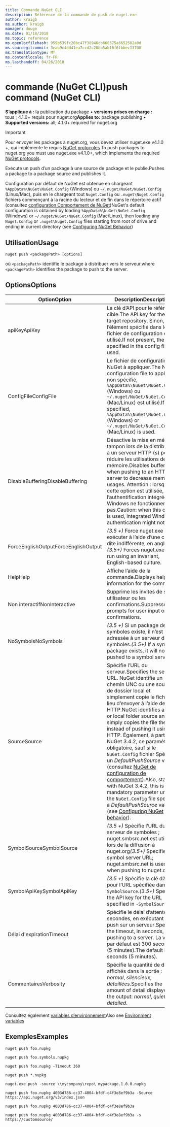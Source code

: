 ```yaml
---
title: Commande NuGet CLI
description: Référence de la commande de push de nuget.exe
author: kraigb
ms.author: kraigb
manager: douge
ms.date: 01/18/2018
ms.topic: reference
ms.openlocfilehash: 959b539fc20bc47f38946cb660375a6652582a0d
ms.sourcegitcommit: 3eab9c4dd41ea7ccd2c28bb5ab16f6fbbec13708
ms.translationtype: MT
ms.contentlocale: fr-FR
ms.lasthandoff: 04/26/2018
---
```

# <a name="push-command-nuget-cli"></a><span data-ttu-id="f1b1c-103">commande (NuGet CLI)</span><span class="sxs-lookup"><span data-stu-id="f1b1c-103">push command (NuGet CLI)</span></span>

<span data-ttu-id="f1b1c-104">**S’applique à :** la publication du package &bullet; **versions prises en charge :** tous ; 4.1.0+ requis pour nuget.org</span><span class="sxs-lookup"><span data-stu-id="f1b1c-104">**Applies to:** package publishing &bullet; **Supported versions:** all; 4.1.0+ required for nuget.org</span></span>

> [!Important]
> <span data-ttu-id="f1b1c-105">Pour envoyer les packages à nuget.org, vous devez utiliser nuget.exe v4.1.0 +, qui implémente le requis [NuGet protocoles](../api/nuget-protocols.md).</span><span class="sxs-lookup"><span data-stu-id="f1b1c-105">To push packages to nuget.org you must use nuget.exe v4.1.0+, which implements the required [NuGet protocols](../api/nuget-protocols.md).</span></span>

<span data-ttu-id="f1b1c-106">Exécute un push d’un package à une source de package et le publie.</span><span class="sxs-lookup"><span data-stu-id="f1b1c-106">Pushes a package to a package source and publishes it.</span></span>

<span data-ttu-id="f1b1c-107">Configuration par défaut de NuGet est obtenue en chargeant `%AppData%\NuGet\NuGet.Config` (Windows) ou `~/.nuget/NuGet/NuGet.Config` (Linux/Mac), puis en le chargeant tout `Nuget.Config` ou `.nuget\Nuget.Config` fichiers commençant à la racine du lecteur et de fin dans le répertoire actif (consultez [configuration Comportement de NuGet](../consume-packages/configuring-nuget-behavior.md))</span><span class="sxs-lookup"><span data-stu-id="f1b1c-107">NuGet's default configuration is obtained by loading `%AppData%\NuGet\NuGet.Config` (Windows) or `~/.nuget/NuGet/NuGet.Config` (Mac/Linux), then loading any `Nuget.Config` or `.nuget\Nuget.Config` files starting from root of drive and ending in current directory (see [Configuring NuGet Behavior](../consume-packages/configuring-nuget-behavior.md))</span></span>

## <a name="usage"></a><span data-ttu-id="f1b1c-108">Utilisation</span><span class="sxs-lookup"><span data-stu-id="f1b1c-108">Usage</span></span>

```cli
nuget push <packagePath> [options]
```

<span data-ttu-id="f1b1c-109">où `<packagePath>` identifie le package à distribuer vers le serveur.</span><span class="sxs-lookup"><span data-stu-id="f1b1c-109">where `<packagePath>` identifies the package to push to the server.</span></span>

## <a name="options"></a><span data-ttu-id="f1b1c-110">Options</span><span class="sxs-lookup"><span data-stu-id="f1b1c-110">Options</span></span>

| <span data-ttu-id="f1b1c-111">Option</span><span class="sxs-lookup"><span data-stu-id="f1b1c-111">Option</span></span> | <span data-ttu-id="f1b1c-112">Description</span><span class="sxs-lookup"><span data-stu-id="f1b1c-112">Description</span></span> |
| --- | --- |
| <span data-ttu-id="f1b1c-113">apiKey</span><span class="sxs-lookup"><span data-stu-id="f1b1c-113">ApiKey</span></span> | <span data-ttu-id="f1b1c-114">La clé d’API pour le référentiel cible.</span><span class="sxs-lookup"><span data-stu-id="f1b1c-114">The API key for the target repository.</span></span> <span data-ttu-id="f1b1c-115">Sinon, l’élément spécifié dans le fichier de configuration est utilisé.</span><span class="sxs-lookup"><span data-stu-id="f1b1c-115">If not present,  the one specified in the config file is used.</span></span> |
| <span data-ttu-id="f1b1c-116">ConfigFile</span><span class="sxs-lookup"><span data-stu-id="f1b1c-116">ConfigFile</span></span> | <span data-ttu-id="f1b1c-117">Le fichier de configuration NuGet à appliquer.</span><span class="sxs-lookup"><span data-stu-id="f1b1c-117">The NuGet configuration file to apply.</span></span> <span data-ttu-id="f1b1c-118">Si non spécifié, `%AppData%\NuGet\NuGet.Config` (Windows) ou `~/.nuget/NuGet/NuGet.Config` (Mac/Linux) est utilisé.</span><span class="sxs-lookup"><span data-stu-id="f1b1c-118">If not specified, `%AppData%\NuGet\NuGet.Config` (Windows) or `~/.nuget/NuGet/NuGet.Config` (Mac/Linux) is used.</span></span>|
| <span data-ttu-id="f1b1c-119">DisableBuffering</span><span class="sxs-lookup"><span data-stu-id="f1b1c-119">DisableBuffering</span></span> | <span data-ttu-id="f1b1c-120">Désactive la mise en mémoire tampon lors de la distribution à un serveur HTTP (s) pour réduire les utilisations de la mémoire.</span><span class="sxs-lookup"><span data-stu-id="f1b1c-120">Disables buffering when pushing to an HTTP(s) server to decrease memory usages.</span></span> <span data-ttu-id="f1b1c-121">Attention : lorsque cette option est utilisée, l’authentification intégrée de Windows ne fonctionnent pas.</span><span class="sxs-lookup"><span data-stu-id="f1b1c-121">Caution: when this option is used, integrated Windows authentication might not work.</span></span> |
| <span data-ttu-id="f1b1c-122">ForceEnglishOutput</span><span class="sxs-lookup"><span data-stu-id="f1b1c-122">ForceEnglishOutput</span></span> | <span data-ttu-id="f1b1c-123">*(3.5 +)*  Force nuget.exe pour exécuter à l’aide d’une culture dite indifférente, en anglais.</span><span class="sxs-lookup"><span data-stu-id="f1b1c-123">*(3.5+)* Forces nuget.exe to run using an invariant, English-based culture.</span></span> |
| <span data-ttu-id="f1b1c-124">Help</span><span class="sxs-lookup"><span data-stu-id="f1b1c-124">Help</span></span> | <span data-ttu-id="f1b1c-125">Affiche l’aide de la commande.</span><span class="sxs-lookup"><span data-stu-id="f1b1c-125">Displays help information for the command.</span></span> |
| <span data-ttu-id="f1b1c-126">Non interactif</span><span class="sxs-lookup"><span data-stu-id="f1b1c-126">NonInteractive</span></span> | <span data-ttu-id="f1b1c-127">Supprime les invites de saisie utilisateur ou les confirmations.</span><span class="sxs-lookup"><span data-stu-id="f1b1c-127">Suppresses prompts for user input or confirmations.</span></span> |
| <span data-ttu-id="f1b1c-128">NoSymbols</span><span class="sxs-lookup"><span data-stu-id="f1b1c-128">NoSymbols</span></span> | <span data-ttu-id="f1b1c-129">*(3.5 +)*  Si un package de symboles existe, il n’est pas adressée à un serveur de symboles.</span><span class="sxs-lookup"><span data-stu-id="f1b1c-129">*(3.5+)* If a symbols package exists, it will not be pushed to a symbol server.</span></span> |
| <span data-ttu-id="f1b1c-130">Source</span><span class="sxs-lookup"><span data-stu-id="f1b1c-130">Source</span></span> | <span data-ttu-id="f1b1c-131">Spécifie l’URL du serveur.</span><span class="sxs-lookup"><span data-stu-id="f1b1c-131">Specifies the server URL.</span></span> <span data-ttu-id="f1b1c-132">NuGet identifie un chemin UNC ou une source de dossier local et simplement copie le fichier au lieu d’envoyer à l’aide de HTTP.</span><span class="sxs-lookup"><span data-stu-id="f1b1c-132">NuGet identifies a UNC or local folder source and simply copies the file there instead of pushing it using HTTP.</span></span>  <span data-ttu-id="f1b1c-133">Également, à partir de NuGet 3.4.2, ce paramètre est obligatoire, sauf si le `NuGet.Config` fichier Spécifie un *DefaultPushSource* valeur (consultez [NuGet de configuration de comportement](../consume-packages/configuring-nuget-behavior.md)).</span><span class="sxs-lookup"><span data-stu-id="f1b1c-133">Also, starting with NuGet 3.4.2, this is a mandatory parameter unless the `NuGet.Config` file specifies a *DefaultPushSource* value (see [Configuring NuGet behavior](../consume-packages/configuring-nuget-behavior.md)).</span></span> |
| <span data-ttu-id="f1b1c-134">SymbolSource</span><span class="sxs-lookup"><span data-stu-id="f1b1c-134">SymbolSource</span></span> | <span data-ttu-id="f1b1c-135">*(3.5 +)*  Spécifie l’URL du serveur de symboles ; nuget.smbsrc.net est utilisé lors de la diffusion à nuget.org</span><span class="sxs-lookup"><span data-stu-id="f1b1c-135">*(3.5+)* Specifies the symbol server URL; nuget.smbsrc.net is used when pushing to nuget.org</span></span> |
| <span data-ttu-id="f1b1c-136">SymbolApiKey</span><span class="sxs-lookup"><span data-stu-id="f1b1c-136">SymbolApiKey</span></span> | <span data-ttu-id="f1b1c-137">*(3.5 +)*  Spécifie la clé d’API pour l’URL spécifiée dans `-SymbolSource`.</span><span class="sxs-lookup"><span data-stu-id="f1b1c-137">*(3.5+)* Specifies the API key for the URL specified in `-SymbolSource`.</span></span> |
| <span data-ttu-id="f1b1c-138">Délai d'expiration</span><span class="sxs-lookup"><span data-stu-id="f1b1c-138">Timeout</span></span> | <span data-ttu-id="f1b1c-139">Spécifie le délai d’attente, en secondes, en exécutant un push sur un serveur.</span><span class="sxs-lookup"><span data-stu-id="f1b1c-139">Specifies the timeout, in seconds, for pushing to a server.</span></span> <span data-ttu-id="f1b1c-140">La valeur par défaut est 300 secondes (5 minutes).</span><span class="sxs-lookup"><span data-stu-id="f1b1c-140">The default is 300 seconds (5 minutes).</span></span> |
| <span data-ttu-id="f1b1c-141">Commentaires</span><span class="sxs-lookup"><span data-stu-id="f1b1c-141">Verbosity</span></span> | <span data-ttu-id="f1b1c-142">Spécifie la quantité de détails affichés dans la sortie : *normal*, *silencieux*, *détaillées*.</span><span class="sxs-lookup"><span data-stu-id="f1b1c-142">Specifies the amount of detail displayed in the output: *normal*, *quiet*, *detailed*.</span></span> |

<span data-ttu-id="f1b1c-143">Consultez également [variables d’environnement](cli-ref-environment-variables.md)</span><span class="sxs-lookup"><span data-stu-id="f1b1c-143">Also see [Environment variables](cli-ref-environment-variables.md)</span></span>

## <a name="examples"></a><span data-ttu-id="f1b1c-144">Exemples</span><span class="sxs-lookup"><span data-stu-id="f1b1c-144">Examples</span></span>

```cli
nuget push foo.nupkg

nuget push foo.symbols.nupkg

nuget push foo.nupkg -Timeout 360

nuget push *.nupkg

nuget.exe push -source \\mycompany\repo\ mypackage.1.0.0.nupkg

nuget push foo.nupkg 4003d786-cc37-4004-bfdf-c4f3e8ef9b3a -Source https://api.nuget.org/v3/index.json

nuget push foo.nupkg 4003d786-cc37-4004-bfdf-c4f3e8ef9b3a

nuget push foo.nupkg 4003d786-cc37-4004-bfdf-c4f3e8ef9b3a -s https://customsource/
```
